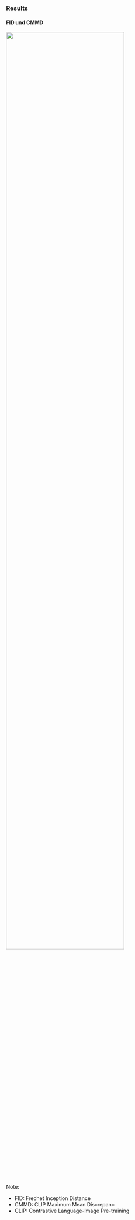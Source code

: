 ### Results

#### FID und CMMD

<img
  src="assets/results/fid_cmmd_plot.png"
  style="width: 80%"
  data-text="FID and CMMD"
/>

Note:

- FID: Frechet Inception Distance
- CMMD: CLIP Maximum Mean Discrepanc
- CLIP: Contrastive Language-Image Pre-training
